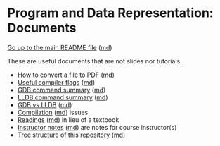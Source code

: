 Program and Data Representation: Documents
==========================================

[Go up to the main README file](../readme.html) ([md](../readme.md))

These are useful documents that are not slides nor tutorials.

- [How to convert a file to PDF](convert_to_pdf.html) ([md](convert_to_pdf.md))
- [Useful compiler flags](compiler_flags.html) ([md](compiler_flags.md))
- [GDB command summary](gdb_summary.html) ([md](gdb_summary.md))
- [LLDB command summary](lldb_summary.html) ([md](lldb_summary.md))
- [GDB vs LLDB](gdb_vs_lldb.html) ([md](gdb_vs_lldb.md))
- [Compilation](compilation.html) ([md](compilation.md)) issues
- [Readings](readings.html) ([md](readings.md)) in lieu of a textbook
- [Instructor notes](instructor.html) ([md](instructor.md)) are notes for course instructor(s)
- [Tree structure of this repository](tree.html) ([md](tree.md))
